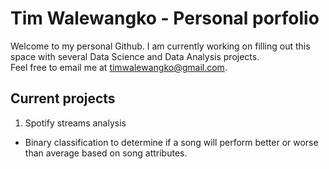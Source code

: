 # Tim Walewangko - Personal porfolio
 Welcome to my personal Github. I am currently working on filling out this space with several Data Science and Data Analysis projects.  
 Feel free to email me at timwalewangko@gmail.com.

 ## Current projects
 1. Spotify streams analysis
 * Binary classification to determine if a song will perform better or worse than average based on song attributes.
